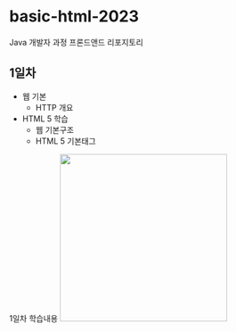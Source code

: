 # basic-html-2023
Java 개발자 과정 프론드앤드 리포지토리

## 1일차
- 웹 기본
    - HTTP 개요
- HTML 5 학습
    - 웹 기본구조
    - HTML 5 기본태그

1일차 학습내용
<img src="https://raw.githubusercontent.com/kwlgus1216/basic-html-2023/main/image/day1.png" width="300">

